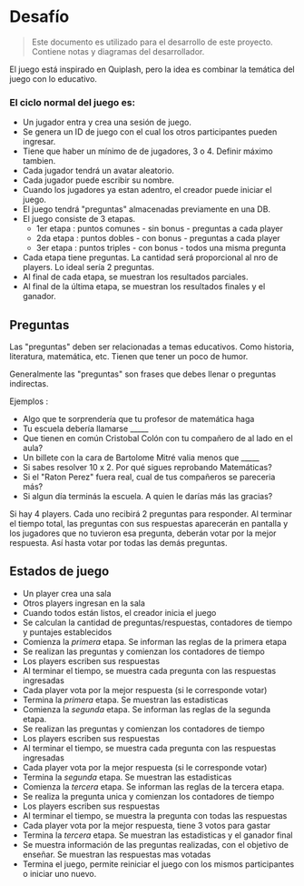 # Desafío

> Este documento es utilizado para el desarrollo de este proyecto. Contiene notas y diagramas del desarrollador.

El juego está inspirado en Quiplash, pero la idea es combinar la temática del juego con lo educativo.

### El ciclo normal del juego es:

- Un jugador entra y crea una sesión de juego.
- Se genera un ID de juego con el cual los otros participantes pueden ingresar.
- Tiene que haber un mínimo de de jugadores, 3 o 4. Definir máximo tambien.
- Cada jugador tendrá un avatar aleatorio.
- Cada jugador puede escribir su nombre.
- Cuando los jugadores ya estan adentro, el creador puede iniciar el juego.
- El juego tendrá "preguntas" almacenadas previamente en una DB.
- El juego consiste de 3 etapas.
    - 1er etapa : puntos comunes - sin bonus - preguntas a cada player
    - 2da etapa : puntos dobles - con bonus - preguntas a cada player
    - 3er etapa : puntos triples - con bonus - todos una misma pregunta
- Cada etapa tiene preguntas. La cantidad será proporcional al nro de players. Lo ideal sería 2 preguntas.
- Al final de cada etapa, se muestran los resultados parciales.
- Al final de la última etapa, se muestran los resultados finales y el ganador.


## Preguntas

Las "preguntas" deben ser relacionadas a temas educativos. Como historia, literatura, matemática, etc. Tienen que tener un poco de humor.

Generalmente las "preguntas" son frases que debes llenar o preguntas indirectas.

Ejemplos : 
- Algo que te sorprendería que tu profesor de matemática haga
- Tu escuela debería llamarse _____
- Que tienen en común Cristobal Colón con tu compañero de al lado en el aula?
- Un billete con la cara de Bartolome Mitré valia menos que _____
- Si sabes resolver 10 x 2. Por qué sigues reprobando Matemáticas?
- Si el "Raton Perez" fuera real, cual de tus compañeros se pareceria más?
- Si algun día terminás la escuela. A quien le darías más las gracias?


Si hay 4 players. Cada uno recibirá 2 preguntas para responder. Al terminar el tiempo total, las preguntas con sus respuestas aparecerán en pantalla y los jugadores que no tuvieron esa pregunta, deberán votar por la mejor respuesta. Así hasta votar por todas las demás preguntas.


## Estados de juego

- Un player crea una sala
- Otros players ingresan en la sala
- Cuando todos están listos, el creador inicia el juego
- Se calculan la cantidad de preguntas/respuestas, contadores de tiempo y puntajes establecidos
- Comienza la *primera* etapa. Se informan las reglas de la primera etapa
- Se realizan las preguntas y comienzan los contadores de tiempo
- Los players escriben sus respuestas
- Al terminar el tiempo, se muestra cada pregunta con las respuestas ingresadas
- Cada player vota por la mejor respuesta (si le corresponde votar)
- Termina la *primera* etapa. Se muestran las estadisticas
- Comienza la *segunda* etapa. Se informan las reglas de la segunda etapa.
- Se realizan las preguntas y comienzan los contadores de tiempo
- Los players escriben sus respuestas
- Al terminar el tiempo, se muestra cada pregunta con las respuestas ingresadas
- Cada player vota por la mejor respuesta (si le corresponde votar)
- Termina la *segunda* etapa. Se muestran las estadisticas
- Comienza la *tercera* etapa. Se informan las reglas de la tercera etapa.
- Se realiza la pregunta unica y comienzan los contadores de tiempo
- Los players escriben sus respuestas
- Al terminar el tiempo, se muestra la pregunta con todas las respuestas
- Cada player vota por la mejor respuesta, tiene 3 votos para gastar
- Termina la *tercera* etapa. Se muestran las estadisticas y el ganador final
- Se muestra información de las preguntas realizadas, con el objetivo de enseñar. Se muestran las respuestas mas votadas
- Termina el juego, permite reiniciar el juego con los mismos participantes o iniciar uno nuevo.